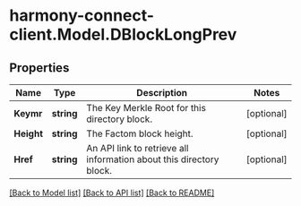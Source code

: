 # harmony-connect-client.Model.DBlockLongPrev
## Properties

Name | Type | Description | Notes
------------ | ------------- | ------------- | -------------
**Keymr** | **string** | The Key Merkle Root for this directory block. | [optional] 
**Height** | **string** | The Factom block height. | [optional] 
**Href** | **string** | An API link to retrieve all information about this directory block. | [optional] 

[[Back to Model list]](../README.md#documentation-for-models) [[Back to API list]](../README.md#documentation-for-api-endpoints) [[Back to README]](../README.md)

